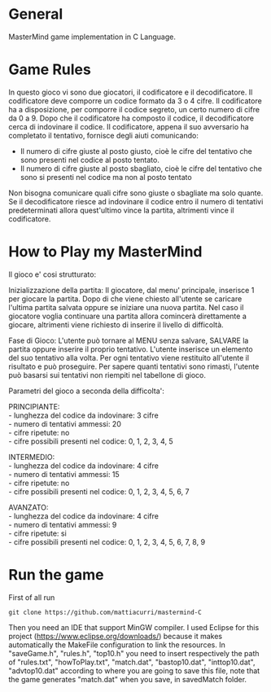 # General
MasterMind game implementation in C Language.

# Game Rules
In questo gioco vi sono due giocatori, il codificatore e il decodificatore. 
Il codificatore deve comporre un codice formato da 3 o 4 cifre.
Il codificatore ha a disposizione, per comporre il codice segreto, un certo numero di cifre da 0 a 9.
Dopo che il codificatore ha composto il codice, il decodificatore cerca di indovinare il codice. 
Il codificatore, appena il suo avversario ha completato il tentativo, fornisce degli aiuti comunicando:

- Il numero di cifre giuste al posto giusto, cioè le cifre del tentativo che sono presenti nel codice
 al posto tentato.
- Il numero di cifre giuste al posto sbagliato, cioè le cifre del tentativo che sono si presenti nel codice 
ma non al posto tentato

Non bisogna comunicare quali cifre sono giuste o sbagliate ma solo quante. 
Se il decodificatore riesce ad indovinare il codice entro il numero di tentativi predeterminati allora quest'ultimo 
vince la partita, altrimenti vince il codificatore.

# How to Play my MasterMind
Il gioco e' cosi strutturato:

Inizializzazione della partita:
	Il giocatore, dal menu' principale, inserisce 1 per giocare la partita. 
	Dopo di che viene chiesto all'utente se caricare l'ultima partita salvata oppure 
	se iniziare una nuova partita. Nel caso il giocatore voglia continuare una partita 
	allora comincerà direttamente a giocare, altrimenti viene 
	richiesto di inserire il livello di difficoltà.

Fase di Gioco:
	L'utente può tornare al MENU senza salvare, SALVARE la partita 
	oppure inserire il proprio tentativo. L'utente inserisce un elemento del suo 
	tentativo alla volta. Per ogni tentativo viene restituito 
	all'utente il risultato e può proseguire. Per sapere quanti tentativi sono rimasti, 
	l'utente può basarsi sui tentativi non riempiti nel tabellone di gioco.

Parametri del gioco a seconda della difficolta':

PRINCIPIANTE:                                                        
	- lunghezza del codice da indovinare: 3 cifre                       
	- numero di tentativi ammessi: 20                                   
	- cifre ripetute: no                                                
	- cifre possibili presenti nel codice: 0, 1, 2, 3, 4, 5             
	
INTERMEDIO:                                                        
	- lunghezza del codice da indovinare: 4 cifre                       
	- numero di tentativi ammessi: 15                                  
	- cifre ripetute: no                                               
	- cifre possibili presenti nel codice: 0, 1, 2, 3, 4, 5, 6, 7      

AVANZATO:                                                           
	- lunghezza del codice da indovinare: 4 cifre                        
	- numero di tentativi ammessi: 9                                     
	- cifre ripetute: si                                                
	- cifre possibili presenti nel codice: 0, 1, 2, 3, 4, 5, 6, 7, 8, 9 

# Run the game
First of all run
    
	git clone https://github.com/mattiacurri/mastermind-C

Then you need an IDE that support MinGW compiler. I used Eclipse for this project
	(https://www.eclipse.org/downloads/) because it makes automatically the MakeFile configuration to link the resources.
In "saveGame.h", "rules.h", "top10.h" you need to insert respectively the path of "rules.txt", "howToPlay.txt", "match.dat", "bastop10.dat", "inttop10.dat", "advtop10.dat" according to where you are going to save this file, note that the game generates "match.dat" when you save, in savedMatch folder.
